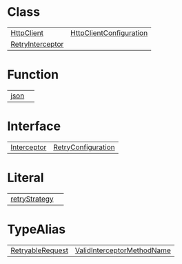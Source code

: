 # Class



|                                                          |                                                                        |
| -------------------------------------------------------- | ---------------------------------------------------------------------- |
| [HttpClient](/fetch-client/class/httpclient)             | [HttpClientConfiguration](/fetch-client/class/httpclientconfiguration) |
| [RetryInterceptor](/fetch-client/class/retryinterceptor) |                                                                        |



# Function



|                                     |     |
| ----------------------------------- | --- |
| [json](/fetch-client/function/json) |     |



# Interface



|                                                    |                                                                  |
| -------------------------------------------------- | ---------------------------------------------------------------- |
| [Interceptor](/fetch-client/interface/interceptor) | [RetryConfiguration](/fetch-client/interface/retryconfiguration) |



# Literal



|                                                      |     |
| ---------------------------------------------------- | --- |
| [retryStrategy](/fetch-client/literal/retrystrategy) |     |



# TypeAlias



|                                                              |                                                                                  |
| ------------------------------------------------------------ | -------------------------------------------------------------------------------- |
| [RetryableRequest](/fetch-client/typealias/retryablerequest) | [ValidInterceptorMethodName](/fetch-client/typealias/validinterceptormethodname) |


